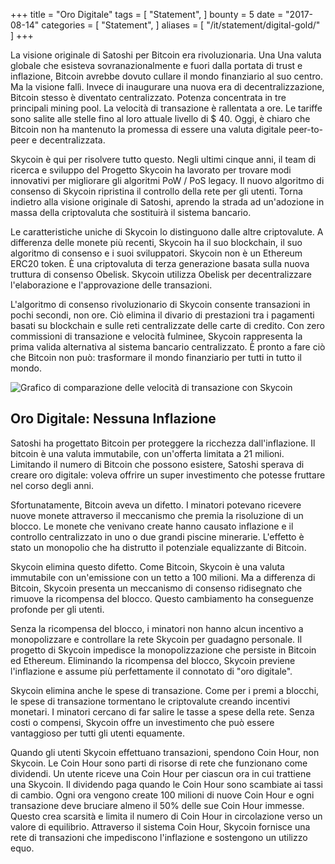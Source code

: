 +++
title = "Oro Digitale"
tags = [
    "Statement",
]
bounty = 5
date = "2017-08-14"
categories = [
    "Statement",
]
aliases = [
	"/it/statement/digital-gold/"
]
+++

La visione originale di Satoshi per Bitcoin era rivoluzionaria. Una Una valuta globale che
esisteva sovranazionalmente e fuori dalla portata di trust e inflazione, Bitcoin avrebbe dovuto cullare il
mondo finanziario al suo centro. Ma la visione fallì. Invece di inaugurare una nuova era di
decentralizzazione, Bitcoin stesso è diventato centralizzato. Potenza concentrata in tre principali
mining pool. La velocità di transazione è rallentata a ore. Le tariffe sono salite alle stelle fino al loro attuale livello di $ 40.
Oggi, è chiaro che Bitcoin non ha mantenuto la promessa di essere una valuta digitale peer-to-peer e decentralizzata.

Skycoin è qui per risolvere tutto questo. Negli ultimi cinque anni, il team di ricerca e sviluppo del Progetto Skycoin
ha lavorato per trovare modi innovativi per migliorare gli algoritmi PoW / PoS legacy.
Il nuovo algoritmo di consenso di Skycoin ripristina il controllo della rete per gli utenti. Torna indietro
alla visione originale di Satoshi, aprendo la strada ad un'adozione in massa della criptovaluta che
sostituirà il sistema bancario.

Le caratteristiche uniche di Skycoin lo distinguono dalle altre criptovalute. A differenza delle monete più recenti,
Skycoin ha il suo blockchain, il suo algoritmo di consenso e i suoi sviluppatori. Skycoin non è un
Ethereum ERC20 token. È una criptovaluta di terza generazione basata sulla nuova truttura di consenso
Obelisk. Skycoin utilizza Obelisk per decentralizzare l'elaborazione e l'approvazione delle transazioni.

L'algoritmo di consenso rivoluzionario di Skycoin consente transazioni in pochi secondi, non ore.
Ciò elimina il divario di prestazioni tra i pagamenti basati su blockchain e sulle reti centralizzate delle carte di credito.
Con zero commissioni di transazione e velocità fulminee, Skycoin rappresenta la
prima valida alternativa al sistema bancario centralizzato. È pronto a fare ciò che Bitcoin non può:
trasformare il mondo finanziario per tutti in tutto il mondo.

![Grafico di comparazione delle velocità di transazione con Skycoin](https://i.imgur.com/i0KNIIr.jpg)

## Oro Digitale: Nessuna Inflazione

Satoshi ha progettato Bitcoin per proteggere la ricchezza dall'inflazione. Il bitcoin è una valuta immutabile,
con un'offerta limitata a 21 milioni. Limitando il numero di Bitcoin che possono esistere,
Satoshi sperava di creare oro digitale: voleva offrire un super investimento che potesse
fruttare nel corso degli anni.

Sfortunatamente, Bitcoin aveva un difetto. I minatori potevano ricevere nuove monete attraverso il
meccanismo che premia la risoluzione di un blocco. Le monete che venivano create hanno causato inflazione e il controllo
centralizzato in uno o due grandi piscine minerarie. L'effetto è stato un monopolio che ha distrutto il potenziale
equalizzante di Bitcoin.

Skycoin elimina questo difetto. Come Bitcoin, Skycoin è una valuta immutabile con un'emissione
con un tetto a 100 milioni. Ma a differenza di Bitcoin, Skycoin presenta un meccanismo di consenso ridisegnato
che rimuove la ricompensa del blocco. Questo cambiamento ha conseguenze profonde per gli utenti.

Senza la ricompensa del blocco, i minatori non hanno alcun incentivo a monopolizzare e controllare la rete Skycoin
per guadagno personale. Il progetto di Skycoin impedisce la monopolizzazione che persiste in
Bitcoin ed Ethereum. Eliminando la ricompensa del blocco, Skycoin previene l'inflazione e assume più perfettamente
il connotato di "oro digitale".

Skycoin elimina anche le spese di transazione. Come per i premi a blocchi, le spese di transazione tormentano le
criptovalute creando incentivi monetari. I minatori cercano di far salire le tasse a spese
della rete. Senza costi o compensi, Skycoin offre un investimento che può essere vantaggioso per
tutti gli utenti equamente.

Quando gli utenti Skycoin effettuano transazioni, spendono Coin Hour, non Skycoin. Le Coin Hour sono
parti di risorse di rete che funzionano come dividendi. Un utente riceve una Coin Hour per ciascun
ora in cui trattiene una Skycoin. Il dividendo paga quando le Coin Hour sono scambiate ai tassi di cambio.
Ogni ora vengono create 100 milioni di nuove Coin Hour e ogni transazione deve bruciare almeno il
50% delle sue Coin Hour immesse. Questo crea scarsità e limita il numero di Coin Hour in
circolazione verso un valore di equilibrio. Attraverso il sistema Coin Hour, Skycoin fornisce una rete di
transazioni che impediscono l'inflazione e sostengono un utilizzo equo.
